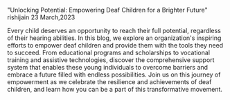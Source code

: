 "Unlocking Potential: Empowering Deaf Children for a Brighter Future"
rishijain 23 March,2023

Every child deserves an opportunity to reach their full potential, regardless of their hearing abilities. In this blog, we explore an organization's inspiring efforts to empower deaf children and provide them with the tools they need to succeed. From educational programs and scholarships to vocational training and assistive technologies, discover the comprehensive support system that enables these young individuals to overcome barriers and embrace a future filled with endless possibilities. Join us on this journey of empowerment as we celebrate the resilience and achievements of deaf children, and learn how you can be a part of this transformative movement.